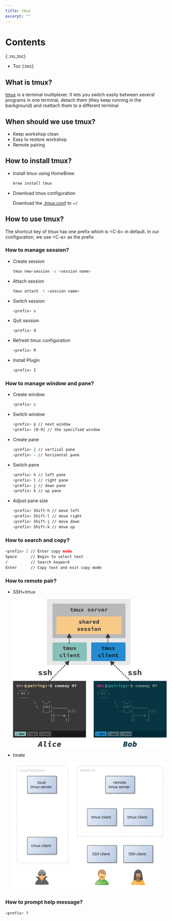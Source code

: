 ```yaml
---
title: tmux
excerpt: ""
---
```

# Contents
{:.no_toc}

* Toc
{:toc}

## What is tmux?
[tmux](https://github.com/tmux/tmux) is a terminal multiplexer. It lets you switch easily between several programs in one terminal, detach them (they keep running in the background) and reattach them to a different terminal

## When should we use tmux?
+ Keep workshop clean
+ Easy to restore workshop
+ Remote pairing

## How to install tmux?
+ Install tmux using HomeBrew

  ~~~ bash
  brew install tmux
  ~~~

+ Download tmux configuration

  Download the [.tmux.conf](https://github.com/sjmyuan/dotfiles/blob/master/.tmux.conf) to ~/

## How to use tmux?
The shortcut key of tmux has one prefix which is \<C-b\> in default.
In our configuration, we use \<C-a\> as the prefix

### How to manage session?
+ Create session

  ~~~ bash
  tmux new-session -s <session name> 
  ~~~

+ Attach session

  ~~~ bash
  tmux attach -t <session name> 
  ~~~

+ Switch session

  ~~~ bash
  <prefix> s
  ~~~

+ Quit session

  ~~~ bash
  <prefix> d
  ~~~

+ Refresh tmux configuration

  ~~~ bash
  <prefix> R
  ~~~

+ Install Plugin

  ~~~ bash
  <prefix> I
  ~~~

### How to manage window and pane?
+ Create window

  ~~~ bash
  <prefix> c
  ~~~

+ Switch window

  ~~~ bash
  <prefix> p // next window
  <prefix> [0-9] // the specified window
  ~~~

+ Create pane

  ~~~ bash
  <prefix> | // vertical pane
  <prefix> - // horizontal pane
  ~~~

+ Switch pane

  ~~~ bash
  <prefix> h // left pane
  <prefix> l // right pane
  <prefix> j // down pane
  <prefix> k // up pane
  ~~~

+ Adjust pane size

  ~~~ bash
  <prefix> Shift-h // move left
  <prefix> Shift-l // move right
  <prefix> Shift-j // move down
  <prefix> Shift-k // move up
  ~~~

### How to search and copy?

~~~ bash
<prefix> [ // Enter copy mode
Space      // Begin to select text
/          // Search keyword
Enter      // Copy text and exit copy mode
~~~

### How to remote pair?
+ SSH+tmux

  ![tmux-remote-pairing](/images/tmux-remote-pairing)

+ tmate

  ![tmate-remote-pairing](/images/tmate-remote-pairing.svg)

### How to prompt help message?

~~~ bash
<prefix> ?
~~~
